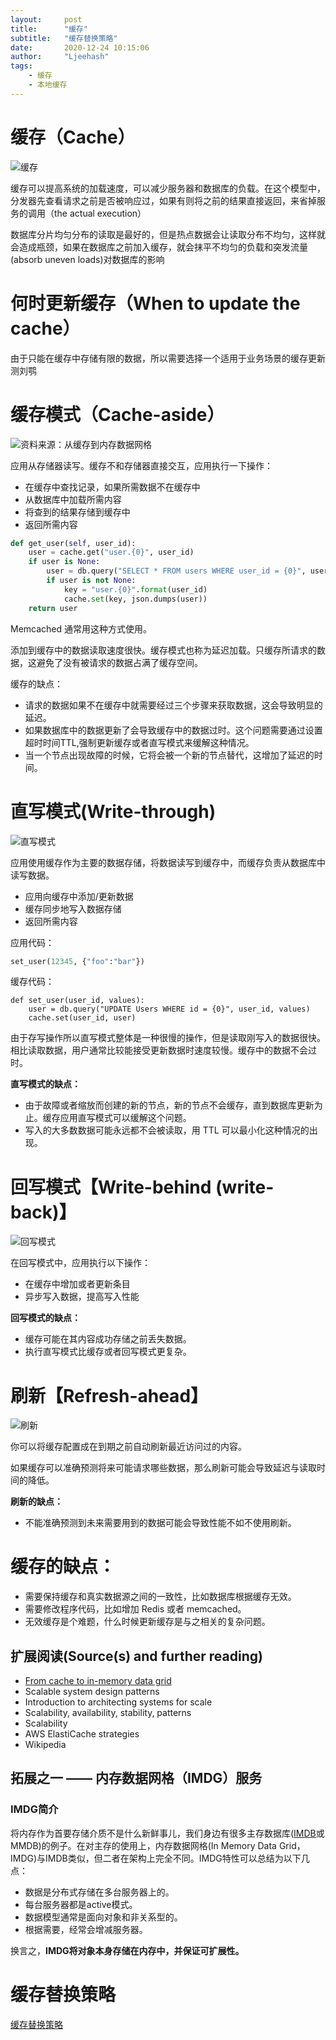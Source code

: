 ```yaml
---
layout:     post
title:      "缓存"
subtitle:   "缓存替换策略"
date:       2020-12-24 10:15:06
author:     "Ljeehash"
tags:
    - 缓存
    - 本地缓存
---
```



# 缓存（Cache）

![缓存](https://camo.githubusercontent.com/132a83c9c2d3a908c232f4463cb968dee544f46b9270166d7dbe325b9f873169/687474703a2f2f692e696d6775722e636f6d2f51367a32344c612e706e67)

缓存可以提高系统的加载速度，可以减少服务器和数据库的负载。在这个模型中，分发器先查看请求之前是否被响应过，如果有则将之前的结果直接返回，来省掉服务的调用（the actual execution）

数据库分片均匀分布的读取是最好的，但是热点数据会让读取分布不均匀，这样就会造成瓶颈，如果在数据库之前加入缓存，就会抹平不均匀的负载和突发流量(absorb uneven loads)对数据库的影响


# 何时更新缓存（When to update the cache）

由于只能在缓存中存储有限的数据，所以需要选择一个适用于业务场景的缓存更新测刘鹗


# 缓存模式（Cache-aside）

![资料来源：从缓存到内存数据网格](https://camo.githubusercontent.com/dfc9d3407cadd0d22ab93a46273f7329a1866b78c607b20b225f3c1918ef2d4a/687474703a2f2f692e696d6775722e636f6d2f4f4e6a4f52716b2e706e67)


应用从存储器读写。缓存不和存储器直接交互，应用执行一下操作：

- 在缓存中查找记录，如果所需数据不在缓存中
- 从数据库中加载所需内容
- 将查到的结果存储到缓存中
- 返回所需内容

```python
def get_user(self, user_id):
    user = cache.get("user.{0}", user_id)
    if user is None:
        user = db.query("SELECT * FROM users WHERE user_id = {0}", user_id)
        if user is not None:
            key = "user.{0}".format(user_id)
            cache.set(key, json.dumps(user))
    return user
```

Memcached 通常用这种方式使用。

添加到缓存中的数据读取速度很快。缓存模式也称为延迟加载。只缓存所请求的数据，这避免了没有被请求的数据占满了缓存空间。

缓存的缺点：

- 请求的数据如果不在缓存中就需要经过三个步骤来获取数据，这会导致明显的延迟。
- 如果数据库中的数据更新了会导致缓存中的数据过时。这个问题需要通过设置超时时间TTL,强制更新缓存或者直写模式来缓解这种情况。
- 当一个节点出现故障的时候，它将会被一个新的节点替代，这增加了延迟的时间。


# 直写模式(Write-through)

![直写模式](https://camo.githubusercontent.com/7bba5214ac7c60d31b9621bbb3b9350067d9533e7f372495b2a01b6b2a0032d3/687474703a2f2f692e696d6775722e636f6d2f3076426330684e2e706e67)

应用使用缓存作为主要的数据存储，将数据读写到缓存中，而缓存负责从数据库中读写数据。

- 应用向缓存中添加/更新数据
- 缓存同步地写入数据存储
- 返回所需内容


应用代码：

```python
set_user(12345, {"foo":"bar"})
```

缓存代码：

```
def set_user(user_id, values):
    user = db.query("UPDATE Users WHERE id = {0}", user_id, values)
    cache.set(user_id, user)
```
由于存写操作所以直写模式整体是一种很慢的操作，但是读取刚写入的数据很快。相比读取数据，用户通常比较能接受更新数据时速度较慢。缓存中的数据不会过时。

**直写模式的缺点：**

- 由于故障或者缩放而创建的新的节点，新的节点不会缓存，直到数据库更新为止。缓存应用直写模式可以缓解这个问题。
- 写入的大多数数据可能永远都不会被读取，用 TTL 可以最小化这种情况的出现。

# 回写模式【Write-behind (write-back)】

![回写模式](https://camo.githubusercontent.com/2b5d4a5cc43c7808320d8e48f55d6a3e3581eaf618e5469768e7136f06d67523/687474703a2f2f692e696d6775722e636f6d2f72675372766a472e706e67)

在回写模式中，应用执行以下操作：

- 在缓存中增加或者更新条目
- 异步写入数据，提高写入性能

**回写模式的缺点：**

- 缓存可能在其内容成功存储之前丢失数据。
- 执行直写模式比缓存或者回写模式更复杂。


# 刷新【Refresh-ahead】

![刷新](https://camo.githubusercontent.com/9260345bcd014968a54f5005e0c9e2abdf76d2af2f7504423329ff15d0e12e89/687474703a2f2f692e696d6775722e636f6d2f6b78746a7167452e706e67)

你可以将缓存配置成在到期之前自动刷新最近访问过的内容。

如果缓存可以准确预测将来可能请求哪些数据，那么刷新可能会导致延迟与读取时间的降低。

**刷新的缺点：**

- 不能准确预测到未来需要用到的数据可能会导致性能不如不使用刷新。

# 缓存的缺点：

- 需要保持缓存和真实数据源之间的一致性，比如数据库根据缓存无效。
- 需要修改程序代码，比如增加 Redis 或者 memcached。
- 无效缓存是个难题，什么时候更新缓存是与之相关的复杂问题。

## 扩展阅读(Source(s) and further reading)

- [From cache to in-memory data grid](http://www.slideshare.net/tmatyashovsky/from-cache-to-in-memory-data-grid-introduction-to-hazelcast)
- Scalable system design patterns
- Introduction to architecting systems for scale
- Scalability, availability, stability, patterns
- Scalability
- AWS ElastiCache strategies
- Wikipedia


## 拓展之一 —— 内存数据网格（IMDG）服务

### IMDG简介

将内存作为首要存储介质不是什么新鲜事儿，我们身边有很多主存数据库([IMDB](https://en.wikipedia.org/wiki/In-memory_database)或MMDB)的例子。在对主存的使用上，内存数据网格(In Memory Data Grid，IMDG)与IMDB类似，但二者在架构上完全不同。IMDG特性可以总结为以下几点：

- 数据是分布式存储在多台服务器上的。
- 每台服务器都是active模式。
- 数据模型通常是面向对象和非关系型的。
- 根据需要，经常会增减服务器。

换言之，**IMDG将对象本身存储在内存中，并保证可扩展性。**




# 缓存替换策略

[缓存替换策略](https://en.wikipedia.org/wiki/Cache_replacement_policies#Overview)




